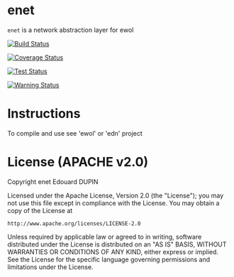 enet
=====

`enet` is a network abstraction layer for ewol

[![Build Status](https://travis-ci.org/atria-soft/enet.svg?branch=master)](https://travis-ci.org/atria-soft/enet)

[![Coverage Status](http://atria-soft.com/ci/coverage/atria-soft/enet.svg?branch=master)](http://atria-soft.com/ci/atria-soft/enet)

[![Test Status](http://atria-soft.com/ci/test/atria-soft/enet.svg?branch=master)](http://atria-soft.com/ci/atria-soft/enet)

[![Warning Status](http://atria-soft.com/ci/warning/atria-soft/enet.svg?branch=master)](http://atria-soft.com/ci/atria-soft/enet)

Instructions
============

To compile and use see 'ewol' or 'edn' project

License (APACHE v2.0)
=====================
Copyright enet Edouard DUPIN

Licensed under the Apache License, Version 2.0 (the "License");
you may not use this file except in compliance with the License.
You may obtain a copy of the License at

    http://www.apache.org/licenses/LICENSE-2.0

Unless required by applicable law or agreed to in writing, software
distributed under the License is distributed on an "AS IS" BASIS,
WITHOUT WARRANTIES OR CONDITIONS OF ANY KIND, either express or implied.
See the License for the specific language governing permissions and
limitations under the License.

